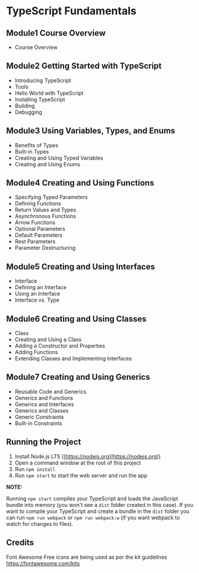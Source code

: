 # TypeScript Fundamentals

## Module1 Course Overview

- Course Overview

## Module2 Getting Started with TypeScript

- Introducing TypeScript
- Tools
- Hello World with TypeScript
- Installing TypeScript
- Building
- Debugging

## Module3 Using Variables, Types, and Enums

- Benefits of Types
- Built-in Types
- Creating and Using Typed Variables
- Creating and Using Enums

## Module4 Creating and Using Functions

- Specifying Typed Parameters
- Defining Functions
- Return Values and Types
- Asynchronous Functions
- Arrow Functions
- Optional Parameters
- Default Parameters
- Rest Parameters
- Parameter Destructuring

## Module5 Creating and Using Interfaces

- Interface
- Defining an Interface
- Using an Interface
- Interface vs. Type

## Module6 Creating and Using Classes

- Class
- Creating and Using a Class
- Adding a Constructor and Properties
- Adding Functions
- Extending Classes and Implementing Interfaces

## Module7 Creating and Using Generics

- Reusable Code and Generics
- Generics and Functions
- Generics and Interfaces
- Generics and Classes
- Generic Constraints
- Built-in Constraints

## Running the Project

1. Install Node.js LTS ([https://nodejs.org](https://nodejs.org))
1. Open a command window at the root of this project
1. Run `npm install`
1. Run `npm start` to start the web server and run the app

**NOTE:**

Running `npm start` compiles your TypeScript and loads the JavaScript bundle into memory (you won't see a `dist` folder created in this case).
If you want to compile your TypeScript and create a bundle in the `dist` folder you can run `npm run webpack` or
`npm run webpack:w` (if you want webpack to watch for changes to files).

## Credits

Font Awesome Free icons are being used as per the kit guidelines https://fontawesome.com/kits
